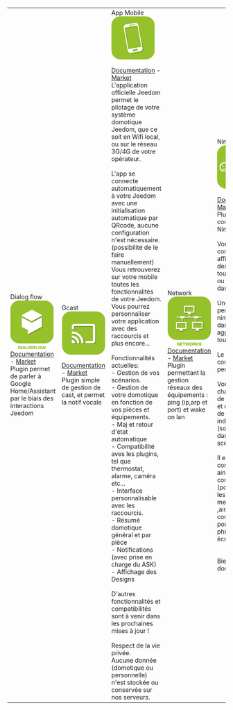 | | | | | | |
|--- | --- | --- | --- | --- | ---
|Dialog flow<img src="dialogflow/dialogflow_icon.png" width="100" /><br>[Documentation](dialogflow/index.md) - [Market](https://market.jeedom.com/index.php?v=d&plugin_id=3215)<br/>Plugin permet de parler à Google Home/Assistant par le biais des interactions Jeedom|Gcast<img src="gcast/gcast_icon.png" width="100" /><br>[Documentation](gcast/index.md) - [Market](https://market.jeedom.com/index.php?v=d&plugin_id=3057)<br/>Plugin simple de gestion de cast, et permet la notif vocale|App Mobile<img src="mobile/mobile_icon.png" width="100" /><br>[Documentation](mobile/index.md) - [Market](https://market.jeedom.com/index.php?v=d&plugin_id=2030)<br/>L'application officielle Jeedom permet le pilotage de votre système domotique Jeedom, que ce soit en Wifi local, ou sur le réseau 3G/4G de votre opérateur.<br/><br/>L'app se connecte automatiquement à votre Jeedom avec une initialisation automatique par QRcode, aucune configuration n'est nécessaire. (possibilité de le faire manuellement)<br/>Vous retrouverez sur votre mobile toutes les fonctionnalités de votre Jeedom.<br/>Vous pourrez personnaliser votre application avec des raccourcis et plus encore...<br/><br/>Fonctionnalités actuelles:<br/>- Gestion de vos scénarios.<br/>- Gestion de votre domotique en fonction de vos pièces et équipements.<br/>- Maj et retour d'état automatique<br/>- Compatibilité aves les plugins, tel que thermostat, alarme, caméra etc...<br/>- Interface personnalisable avec les raccourcis.<br/>- Résumé domotique général et par pièce<br/>- Notifications (avec prise en charge du ASK)<br/>- Affichage des Designs <br/><br/>D'autres fonctionnalités et compatibilités sont à venir dans les prochaines mises à jour !<br/><br/>Respect de la vie privée.<br/>Aucune donnée (domotique ou personnelle) n'est stockée ou conservée sur nos serveurs.|Network<img src="networks/networks_icon.png" width="100" /><br>[Documentation](networks/index.md) - [Market](https://market.jeedom.com/index.php?v=d&plugin_id=1950)<br/>Plugin permettant la gestion réseaux des équipements : ping (ip,arp et port) et wake on lan|Nimbus<img src="nimbus/nimbus_icon.png" width="100" /><br>[Documentation](nimbus/index.md) - [Market](https://market.jeedom.com/index.php?v=d&plugin_id=1506)<br/>Plugin pour contrôller votre Nimbus.<br/><br/>Vous pouvez controller le texte affiché, la position des aiguilles. Le tout via scénario ou via le dashboard.<br/><br/>Une représentation personnalisable du nimbus sur votre dash viendra aggrémenter le tout<br/><br/>Le dashboard est complétement personnalisable<br/><br/>Vous pouvez changer la position de chaque aiguille et changer le texte de chaque écran indépendammment (soit via le dashboard soit via scénario)<br/><br/>Il existe aussi une commande démo ainsi qu'une commande tous (pour agir sur tous les écrans en meme temps) ,ainsi qu'une commande phrase pour splitter une phrase sur les 4 écrans.<br/><br/><br/>Bien lire la documentation